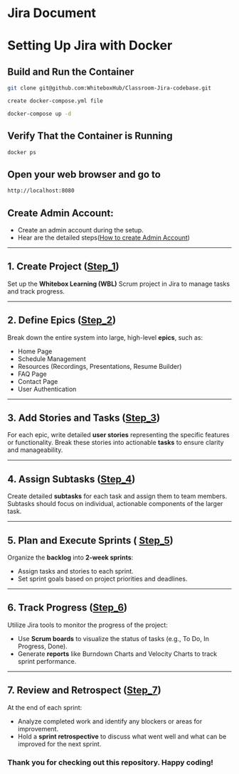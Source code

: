# Jira Document
# Setting Up Jira with Docker
## Build and Run the Container
``` bash
git clone git@github.com:WhiteboxHub/Classroom-Jira-codebase.git

create docker-compose.yml file 

docker-compose up -d
```

## Verify That the Container is Running
```bash
docker ps
```
## Open your web browser and go to
```bash
http://localhost:8080
```
## **Create Admin Account:**
   - Create an admin account during the setup.
   - Hear are the detailed steps([How to create Admin Account](Jira_docker_setup.md))
   

---

## 1. Create Project ([Step_1](../Steps/Step_1.md))
Set up the **Whitebox Learning (WBL)** Scrum project in Jira to manage tasks and track progress.

---

## 2. Define Epics ([Step_2](../Steps/Step_2.md))
Break down the entire system into large, high-level **epics**, such as:
- Home Page
- Schedule Management
- Resources (Recordings, Presentations, Resume Builder)
- FAQ Page
- Contact Page
- User Authentication

 
---

## 3. Add Stories and Tasks ([Step_3](../Steps/Step_3.md))
For each epic, write detailed **user stories** representing the specific features or functionality. Break these stories into actionable **tasks** to ensure clarity and manageability.

 
---

## 4. Assign Subtasks ([Step_4](../Steps/Step_4.md))
Create detailed **subtasks** for each task and assign them to team members. Subtasks should focus on individual, actionable components of the larger task.
 
---

## 5. Plan and Execute Sprints ( [Step_5](../Steps/Step_5.md))
Organize the **backlog** into **2-week sprints**:
- Assign tasks and stories to each sprint.
- Set sprint goals based on project priorities and deadlines.

---

## 6. Track Progress  ([Step_6](../Steps/Step_6.md))
Utilize Jira tools to monitor the progress of the project:
- Use **Scrum boards** to visualize the status of tasks (e.g., To Do, In Progress, Done).
- Generate **reports** like Burndown Charts and Velocity Charts to track sprint performance.


---

## 7. Review and Retrospect ([Step_7](../steps/Step_7.md))
At the end of each sprint:
- Analyze completed work and identify any blockers or areas for improvement.
- Hold a **sprint retrospective** to discuss what went well and what can be improved for the next sprint.
 



### Thank you for checking out this repository. Happy coding!